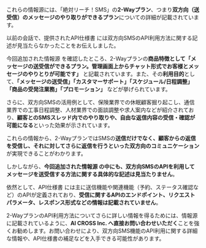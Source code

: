 これらの情報源には、「絶対リーチ！SMS」の**2-Wayプラン**、つまり**双方向（送受信）のメッセージのやり取りができるプラン**についての詳細が記載されています。

以前の会話で、提供されたAPI仕様書 には双方向SMSのAPI利用方法に関する記述が見当たらなかったことをお伝えしました。

今回追加された情報源 を確認したところ、2-Wayプランの**商品特徴として「メッセージの送受信ができるプラン。管理画面上からチャット形式でお客様とメッセージのやりとりが可能です」** と記載されています。また、その**利用目的**として、**「メッセージの送受信」「カスタマーサポート」「スケジュール/日程調整」「商品の受発注業務」「プロモーション」** などが挙げられています。

さらに、双方向SMSの活用例として、保険業界での休眠顧客掘り起こし、通信業界での工事日程調整、人材業界での面談調整や求人案内などが紹介されており、**顧客とのSMSスレッド内でのやり取りや、自由な返信内容の受信・確認が可能になる**といった効果が示されています。

これらの情報から、2-WayプランではSMSの**送信だけでなく、顧客からの返信を受信し、それに対してさらに返信を行うといった双方向のコミュニケーション**が実現できることがわかります。

しかしながら、**今回追加された情報源 の中にも、双方向SMSのAPIを利用してメッセージを送受信する方法に関する具体的な記述は見当たりません**。

依然として、API仕様書 には主に送信機能や関連機能（予約、ステータス確認など）のAPIが定義されており、**受信に関するAPIのエンドポイント、リクエストパラメータ、レスポンス形式などの情報は記載されていません**。

2-WayプランのAPI利用方法についてさらに詳しい情報を得るためには、情報源 に記載されているように、**AI CROSS Inc. へ直接お問い合わせいただく**ことを強くお勧めします。お問い合わせにより、双方向SMS機能のAPI利用に関する詳細な情報や、API仕様書の補足などを入手できる可能性があります。
